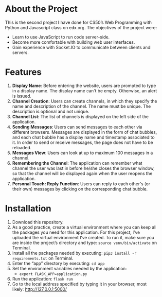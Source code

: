 # About the Project

This is the second project I have done for CS50’s Web Programming with Python and Javascript class on edx.org.
The objectives of the project were:
* Learn to use JavaScript to run code server-side.
* Become more comfortable with building web user interfaces.
* Gain experience with Socket.IO to communicate between clients and servers.

# Features

1. **Display Name**: Before entering the website, users are prompted to type in a display name. The display name can't be empty. Otherwise, an alert is issued.
2. **Channel Creation**: Users can create channels, in which they specify the name and description of the channel. The name must be unique. The description is optional and not unique.
3. **Channel List**: The list of channels is displayed on the left side of the application.
4. **Sending Messages**: Users can send messages to each other via different browsers. Messages are displayed in the form of chat bubbles, and each chat bubble has a display name and timestamp associated to it. In order to send or receive messages, the page does not have to be reloaded.
5. **Messages View**: Users can look at up to maximum 100 messages in a channel.
6. **Remembering the Channel**: The application can remember what channel the user was last in before he/she closes the browser window, so that the channel will be displayed again when the user reopens the application.
7. **Personal Touch: Reply Function**: Users can reply to each other's (or their own) messages by clicking on the corresponding chat bubble.

# Installation

1. Download this repository.
2. As a good practice, create a virtual environment where you can keep all the packages you need for this application. For this project, I’ve uploaded the virtual environment I’ve created. To run it, make sure you are inside the project’s directory and type: `source venv/bin/activate` on Terminal.
3. Install all the packages needed by executing: `pip3 install -r requirements.txt` on Terminal.
4. Enter the “app” directory by executing: `cd app`
5. Set the environment variables needed by the application:
   * `export FLASK_APP=application.py`
6. Run the application: `flask run`
7. Go to the local address specified by typing it in your browser, most likely: http://127.0.0.1:5000/
